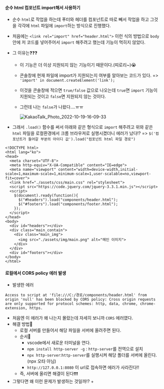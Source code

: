 #### 순수 html 컴포넌트 import해서 사용하기
+ 순수 `html`로 작업을 하는데 푸터와 헤더를 컴포넌트로 따로 뻬서 작업을 하고 그것을 각각에 `html` 파일에 `import`하는 방식으로 진행했다.
+ 처음에는 `<link rel="import" href="header.html">` 이런 식의 방법으로 `body` 안에 저 코드를 넣어주어서 `import` 해주려고 했는데 기능이 먹히지 않았다.
+ 그 이유는❓❓❓ 
  + 이 기능은 더 이상 지원되지 않는 기능이기 때문이다.(띠로리~)😭
  + 콘솔창에 현재 파일에 import가 지원되는지 여부를 알아보는 코드가 있다. => `'import' in document.createElement('link');` 
  + 이것을 콘솔창에 적으면 `true/false` 값으로 나오는데 `true`면 `import` 기능이 지원되는 것이고 `false`면 지원되지 않는 것이다.
  + 그런데 나는 `false`가 나왔다....ㅠㅠ
  
    ![KakaoTalk_Photo_2022-10-19-16-09-33](https://user-images.githubusercontent.com/86812098/196621202-6bc85f5c-561a-40d0-9530-7b7890cc686c.png)

+ 그래서 `.load()` 함수를 써서 아래와 같은 형식으로 `import` 해주려고 위와 같은 `html` 파일을 로컬환경에서 크롬 브라우져로 실행시켰더니 에러가 났다⁉️ => `$('컴포넌트가 들어갈 부분의 아이디 값').load("컴포넌트 html 파일 경로")`
```node
<!DOCTYPE html>
<html lang="ko">
<head>
  <meta charset="UTF-8">
  <meta http-equiv="X-UA-Compatible" content="IE=edge">
  <meta name="viewport" content="width=device-width,initial-scale=1,maximum-scale=1,minimum-scale=1,user-scalable=no,viewport-fit=cover">
  <link href="./assets/css/main.css" rel="stylesheet">
  <script src="https://code.jquery.com/jquery-3.3.1.min.js"></script>
  <script>
    $(document).ready(function(){
      $("#headers").load("components/header.html");
      $("#footers").load("components/footer.html");
    });
  </script>
</head>
<body>
  <div id="headers"></div>
  <div class="main_contain">
    <div class="main_img">
      <img src="./assets/img/main.png" alt="메인 이미지">
    </div>
  </div>
  <div id="footers"></div>
</body>
</html>
```
#### 로컬에서 CORS policy 에러 발생
+ 발생한 에러
```node
Access to script at 'file:///C:/경로/components/header.html' from origin 'null' has been blocked by CORS policy: Cross origin requests are only supported for protocol schemes: http, data, chrome, chrome-extension, https.
```
+ 처음엔 이 에러가 왜 나는지 몰랐는데 자세히 보니까 `CORS` 에러였다.
+ 해결 방법🧐
  + 로컬 서버를 만들어서 해당 파일을 서버에 올려주면 된다.
  + 순서📃
    + vscode에서 새로운 터미널을 연다.
    + `npm install http-server -g` : `http-server`를 전역으로 설치
    + `npx http-server`:`http-server`를 실행시켜 해당 폴더를 서버에 올린다.(npx 오타 아님)
    + `http://127.0.0.1:8080` 이 url로 접속하면 에러가 사라진다!!
  + 즉, 서버에 올리면 해결이 된다❗️❗️❗️
+ 그렇다면 왜 이런 문제가 발생하는 것일까⁉️
  + 







